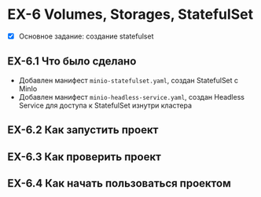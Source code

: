 # EX-6 Volumes, Storages, StatefulSet

* [x] Основное задание: создание statefulset

## EX-6.1 Что было сделано

* Добавлен манифест `minio-statefulset.yaml`, создан StatefulSet с MinIo
* Добавлен манифест `minio-headless-service.yaml`, создан Headless Service для доступа к StatefulSet изнутри кластера

## EX-6.2 Как запустить проект

## EX-6.3 Как проверить проект

## EX-6.4 Как начать пользоваться проектом
